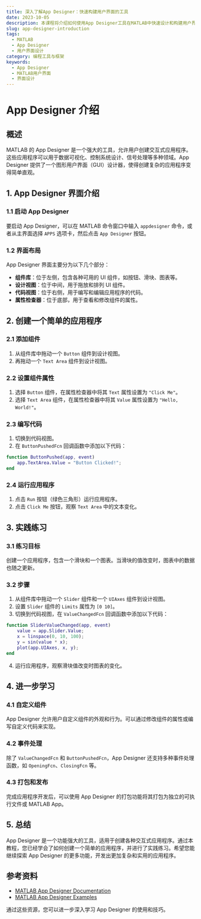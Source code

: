 ```yaml
---
title: 深入了解App Designer：快速构建用户界面的工具
date: 2023-10-05
description: 本课程将介绍如何使用App Designer工具在MATLAB中快速设计和构建用户界面，适合初学者和中级开发者。
slug: app-designer-introduction
tags:
  - MATLAB
  - App Designer
  - 用户界面设计
category: 编程工具与框架
keywords:
  - App Designer
  - MATLAB用户界面
  - 界面设计
---
```


# App Designer 介绍

## 概述

MATLAB 的 App Designer 是一个强大的工具，允许用户创建交互式应用程序。这些应用程序可以用于数据可视化、控制系统设计、信号处理等多种领域。App Designer 提供了一个图形用户界面（GUI）设计器，使得创建复杂的应用程序变得简单直观。

## 1. App Designer 界面介绍

### 1.1 启动 App Designer

要启动 App Designer，可以在 MATLAB 命令窗口中输入 `appdesigner` 命令，或者从主界面选择 `APPS` 选项卡，然后点击 `App Designer` 按钮。

### 1.2 界面布局

App Designer 界面主要分为以下几个部分：

- **组件库**：位于左侧，包含各种可用的 UI 组件，如按钮、滑块、图表等。
- **设计视图**：位于中间，用于拖放和排列 UI 组件。
- **代码视图**：位于右侧，用于编写和编辑应用程序的代码。
- **属性检查器**：位于底部，用于查看和修改组件的属性。

## 2. 创建一个简单的应用程序

### 2.1 添加组件

1. 从组件库中拖动一个 `Button` 组件到设计视图。
2. 再拖动一个 `Text Area` 组件到设计视图。

### 2.2 设置组件属性

1. 选择 `Button` 组件，在属性检查器中将其 `Text` 属性设置为 `"Click Me"`。
2. 选择 `Text Area` 组件，在属性检查器中将其 `Value` 属性设置为 `"Hello, World!"`。

### 2.3 编写代码

1. 切换到代码视图。
2. 在 `ButtonPushedFcn` 回调函数中添加以下代码：

```matlab
function ButtonPushed(app, event)
    app.TextArea.Value = "Button Clicked!";
end
```

### 2.4 运行应用程序

1. 点击 `Run` 按钮（绿色三角形）运行应用程序。
2. 点击 `Click Me` 按钮，观察 `Text Area` 中的文本变化。

## 3. 实践练习

### 3.1 练习目标

创建一个应用程序，包含一个滑块和一个图表。当滑块的值改变时，图表中的数据也随之更新。

### 3.2 步骤

1. 从组件库中拖动一个 `Slider` 组件和一个 `UIAxes` 组件到设计视图。
2. 设置 `Slider` 组件的 `Limits` 属性为 `[0 10]`。
3. 切换到代码视图，在 `ValueChangedFcn` 回调函数中添加以下代码：

```matlab
function SliderValueChanged(app, event)
    value = app.Slider.Value;
    x = linspace(0, 10, 100);
    y = sin(value * x);
    plot(app.UIAxes, x, y);
end
```

4. 运行应用程序，观察滑块值改变时图表的变化。

## 4. 进一步学习

### 4.1 自定义组件

App Designer 允许用户自定义组件的外观和行为。可以通过修改组件的属性或编写自定义代码来实现。

### 4.2 事件处理

除了 `ValueChangedFcn` 和 `ButtonPushedFcn`，App Designer 还支持多种事件处理函数，如 `OpeningFcn`、`ClosingFcn` 等。

### 4.3 打包和发布

完成应用程序开发后，可以使用 App Designer 的打包功能将其打包为独立的可执行文件或 MATLAB App。

## 5. 总结

App Designer 是一个功能强大的工具，适用于创建各种交互式应用程序。通过本教程，您已经学会了如何创建一个简单的应用程序，并进行了实践练习。希望您能继续探索 App Designer 的更多功能，开发出更加复杂和实用的应用程序。

## 参考资料

- [MATLAB App Designer Documentation](https://www.mathworks.com/help/matlab/app-designer.html)
- [MATLAB App Designer Examples](https://www.mathworks.com/help/matlab/examples.html?category=app-designer)

通过这些资源，您可以进一步深入学习 App Designer 的使用和技巧。
